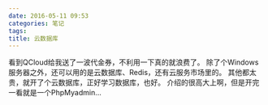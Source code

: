 ```yaml
---
date: 2016-05-11 09:53
categories: 笔记
tags:
title: 云数据库
---
```


看到QCloud给我送了一波代金券，不利用一下真的就浪费了。
除了个Windows服务器之外，还可以用的是云数据库、Redis，还有云服务市场里的。
其他都太贵，就开了个云数据库，正好学习数据库，也好。
介绍的很高大上啊，但是开完一看就是一个PhpMyadmin...
